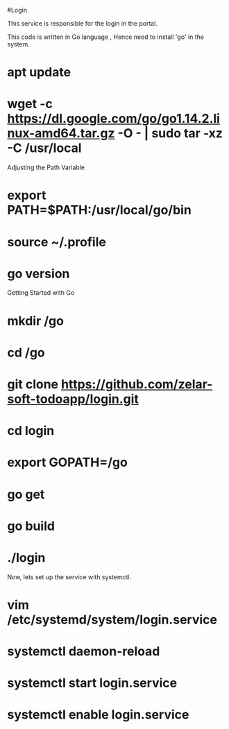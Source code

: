 #Login

This service is responsible for the login in the portal.

This code is written in Go language , Hence need to install 'go' in the system.

# apt update
# wget -c https://dl.google.com/go/go1.14.2.linux-amd64.tar.gz -O - | sudo tar -xz -C /usr/local
Adjusting the Path Variable

 # export PATH=$PATH:/usr/local/go/bin
 # source ~/.profile
 # go version
Getting Started with Go

 # mkdir /go
 # cd /go 
 # git clone https://github.com/zelar-soft-todoapp/login.git
 # cd  login
 # export GOPATH=/go
 # go get
 # go build
 # ./login
Now, lets set up the service with systemctl.

 # vim /etc/systemd/system/login.service
 # systemctl daemon-reload
 # systemctl start login.service
 # systemctl enable login.service
